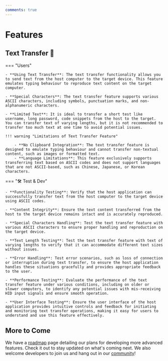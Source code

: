 ```yaml
---
comments: true
---
```


# Features

## Text Transfer 📝

=== "Users"

    - **Using Text Transfer**: The text transfer functionality allows you to send text from the host computer to the target device. This feature emulates typing behaviour to reproduce text content on the target computer.

    - **Special Characters**: The text transfer feature supports various ASCII characters, including symbols, punctuation marks, and non-alphanumeric characters.

    - **Limited Text**: It is ideal to transfer a short test like username, long password, code snippets from the host to the target. You can transfer text of varying lengths, but it is not recommended to transfer too much text at one time to avoid potential issues.

    !!! warning "Limitations of Text Transfer Feature"

        - **No Clipboard Integration**: The text transfer feature is designed to emulate typing behaviour and cannot transfer non-textual content, such as images or formatted text.
        - **Language Limitations**: This feature exclusively supports transferring text based on ASCII codes and does not support languages that are not ASCII-based, such as Chinese, Japanese, or Korean characters.

=== "🛠️ Test & Dev"

    - **Functionality Testing**: Verify that the host application can successfully transfer text from the host computer to the target device using ASCII codes.

    - **Content Integrity**: Ensure the text content transferred from the host to the target device remains intact and is accurately reproduced.

    - **Special Characters Handling**: Test the text transfer feature with various ASCII characters to ensure proper handling and reproduction on the target device.

    - **Text Length Testing**: Test the text transfer feature with text of varying lengths to verify that it can accommodate different text sizes without issues.

    - **Error Handling**: Test error scenarios, such as loss of connection or interruption during text transfer, to ensure the host application handles these situations gracefully and provides appropriate feedback to the user.

    - **Performance Testing**: Evaluate the performance of the text transfer feature under various conditions, including on older or slower computers, to identify any potential issues with mis-receiving HID input signals and ensure smooth operation.

    - **User Interface Testing**: Ensure the user interface of the host application provides intuitive controls and feedback for initiating and monitoring text transfer operations, making it easy for users to understand and use this feature effectively.

## More to Come

We have a [roadmap](/roadmap) page detailing our plans for developing more advanced features. Check it out to stay updated on what's coming next. We also welcome developers to join us and hang out in our [community](/community)!